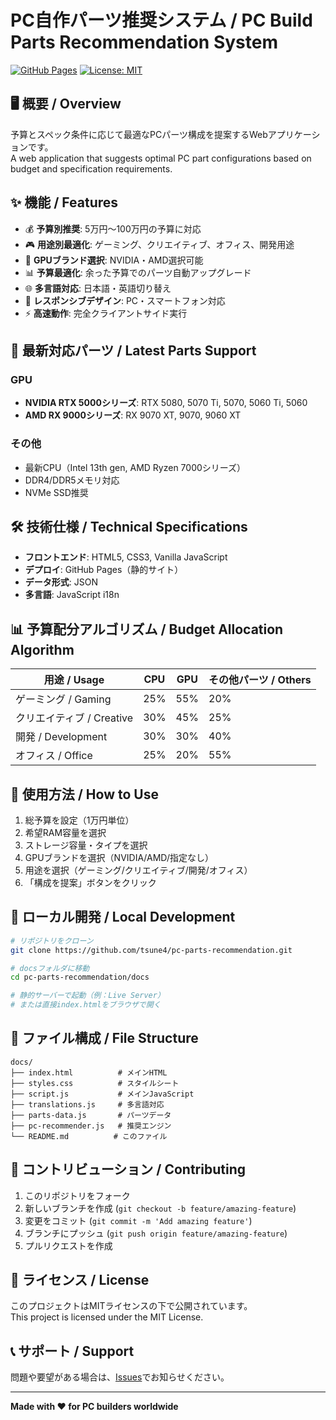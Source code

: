 # PC自作パーツ推奨システム / PC Build Parts Recommendation System

[![GitHub Pages](https://img.shields.io/badge/GitHub%20Pages-Live-brightgreen)](https://tsune4.github.io/pc-parts-recommendation/)
[![License: MIT](https://img.shields.io/badge/License-MIT-blue.svg)](https://opensource.org/licenses/MIT)

## 🖥️ 概要 / Overview

予算とスペック条件に応じて最適なPCパーツ構成を提案するWebアプリケーションです。  
A web application that suggests optimal PC part configurations based on budget and specification requirements.

## ✨ 機能 / Features

- 💰 **予算別推奨**: 5万円〜100万円の予算に対応
- 🎮 **用途別最適化**: ゲーミング、クリエイティブ、オフィス、開発用途
- 🔧 **GPUブランド選択**: NVIDIA・AMD選択可能
- 📊 **予算最適化**: 余った予算でのパーツ自動アップグレード
- 🌐 **多言語対応**: 日本語・英語切り替え
- 📱 **レスポンシブデザイン**: PC・スマートフォン対応
- ⚡ **高速動作**: 完全クライアントサイド実行

## 🚀 最新対応パーツ / Latest Parts Support

### GPU
- **NVIDIA RTX 5000シリーズ**: RTX 5080, 5070 Ti, 5070, 5060 Ti, 5060
- **AMD RX 9000シリーズ**: RX 9070 XT, 9070, 9060 XT

### その他
- 最新CPU（Intel 13th gen, AMD Ryzen 7000シリーズ）
- DDR4/DDR5メモリ対応
- NVMe SSD推奨

## 🛠️ 技術仕様 / Technical Specifications

- **フロントエンド**: HTML5, CSS3, Vanilla JavaScript
- **デプロイ**: GitHub Pages（静的サイト）
- **データ形式**: JSON
- **多言語**: JavaScript i18n

## 📊 予算配分アルゴリズム / Budget Allocation Algorithm

| 用途 / Usage | CPU | GPU | その他パーツ / Others |
|--------------|-----|-----|--------------------|
| ゲーミング / Gaming | 25% | 55% | 20% |
| クリエイティブ / Creative | 30% | 45% | 25% |
| 開発 / Development | 30% | 30% | 40% |
| オフィス / Office | 25% | 20% | 55% |

## 🎯 使用方法 / How to Use

1. 総予算を設定（1万円単位）
2. 希望RAM容量を選択
3. ストレージ容量・タイプを選択
4. GPUブランドを選択（NVIDIA/AMD/指定なし）
5. 用途を選択（ゲーミング/クリエイティブ/開発/オフィス）
6. 「構成を提案」ボタンをクリック

## 🔧 ローカル開発 / Local Development

```bash
# リポジトリをクローン
git clone https://github.com/tsune4/pc-parts-recommendation.git

# docsフォルダに移動
cd pc-parts-recommendation/docs

# 静的サーバーで起動（例：Live Server）
# または直接index.htmlをブラウザで開く
```

## 📁 ファイル構成 / File Structure

```
docs/
├── index.html          # メインHTML
├── styles.css          # スタイルシート
├── script.js           # メインJavaScript
├── translations.js     # 多言語対応
├── parts-data.js       # パーツデータ
├── pc-recommender.js   # 推奨エンジン
└── README.md          # このファイル
```

## 🤝 コントリビューション / Contributing

1. このリポジトリをフォーク
2. 新しいブランチを作成 (`git checkout -b feature/amazing-feature`)
3. 変更をコミット (`git commit -m 'Add amazing feature'`)
4. ブランチにプッシュ (`git push origin feature/amazing-feature`)
5. プルリクエストを作成

## 📄 ライセンス / License

このプロジェクトはMITライセンスの下で公開されています。  
This project is licensed under the MIT License.

## 📞 サポート / Support

問題や要望がある場合は、[Issues](https://github.com/tsune4/pc-parts-recommendation/issues)でお知らせください。

---

**Made with ❤️ for PC builders worldwide**